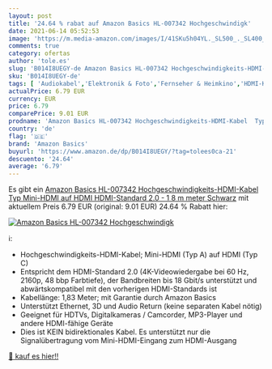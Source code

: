 ```yaml
---
layout: post
title: '24.64 % rabat auf Amazon Basics HL-007342 Hochgeschwindigk'
date: 2021-06-14 05:52:53
image: 'https://m.media-amazon.com/images/I/41SKu5h04YL._SL500_._SL400_.jpg'
comments: true
category: ofertas
author: 'tole.es'
slug: 'B014I8UEGY-de Amazon Basics HL-007342 Hochgeschwindigkeits-HDMI-Kabel...'
sku: 'B014I8UEGY-de'
tags: [ 'Audiokabel','Elektronik & Foto','Fernseher & Heimkino','HDMI-Kabel','Heimkino, TV & Video Zubehör','amazon basics', ]
actualPrice: 6.79 EUR
currency: EUR
price: 6.79
comparePrice: 9.01 EUR
prodname: 'Amazon Basics HL-007342 Hochgeschwindigkeits-HDMI-Kabel  Typ Mini-HDMI auf HDMI  HDMI-Standard 2.0 - 1 8 m meter Schwarz'
country: 'de'
flag: '🇩🇪'
brand: 'Amazon Basics'
buyurl: 'https://www.amazon.de/dp/B014I8UEGY/?tag=tolees0ca-21'
descuento: '24.64'
average: '6.79'
---
```


Es gibt ein [Amazon Basics HL-007342 Hochgeschwindigkeits-HDMI-Kabel  Typ Mini-HDMI auf HDMI  HDMI-Standard 2.0 - 1 8 m meter Schwarz](https://www.amazon.de/dp/B014I8UEGY/?tag=tolees0ca-21) mit aktuellem Preis 6.79 EUR (original: 9.01 EUR) 24.64 % Rabatt hier:

[![Amazon Basics HL-007342 Hochgeschwindigk](https://m.media-amazon.com/images/I/41SKu5h04YL._SL500_._SL400_.jpg)](https://www.amazon.de/dp/B014I8UEGY/?tag=tolees0ca-21)

ℹ️:

- Hochgeschwindigkeits-HDMI-Kabel; Mini-HDMI (Typ A) auf HDMI (Typ C)
- Entspricht dem HDMI-Standard 2.0 (4K-Videowiedergabe bei 60 Hz, 2160p, 48 bbp Farbtiefe), der Bandbreiten bis 18 Gbit/s unterstützt und abwärtskompatibel mit den vorherigen HDMI-Standards ist
- Kabellänge: 1,83 Meter; mit Garantie durch Amazon Basics
- Unterstützt Ethernet, 3D und Audio Return (keine separaten Kabel nötig)
- Geeignet für HDTVs, Digitalkameras / Camcorder, MP3-Player und andere HDMI-fähige Geräte
- Dies ist KEIN bidirektionales Kabel. Es unterstützt nur die Signalübertragung vom Mini-HDMI-Eingang zum HDMI-Ausgang

[🛒 kauf es hier!!](https://www.amazon.de/dp/B014I8UEGY/?tag=tolees0ca-21)
